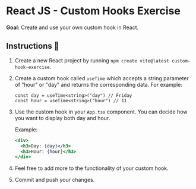 # React JS - Custom Hooks Exercise

**Goal:** Create and use your own custom hook in React.

## Instructions 📖

1. Create a new React project by running `npm create vite@latest custom-hook-exercise`.
2. Create a custom hook called `useTime` which accepts a string parameter of "hour" or "day"  and returns the corresponding data. For example:

    ```tsx
    const day = useTime<string>("day") // Friday
    const hour = useTime<string>("hour") // 11
    ```

3. Use the custom hook in your `App.tsx` component. You can decide how you want to display both day and hour.

    Example:

    ```jsx
    <div>
      <h3>Day: {day}</h3>
      <h3>Hour: {hour}</h3>
    </div>
    ```

4. Feel free to add more to the functionality of your custom hook.
5. Commit and push your changes.